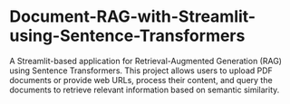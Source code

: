 # Document-RAG-with-Streamlit-using-Sentence-Transformers
  A Streamlit-based application for Retrieval-Augmented Generation (RAG) using Sentence Transformers. This project allows users to upload PDF documents or provide web URLs, process their content, and query the documents to retrieve relevant information based on semantic similarity.
